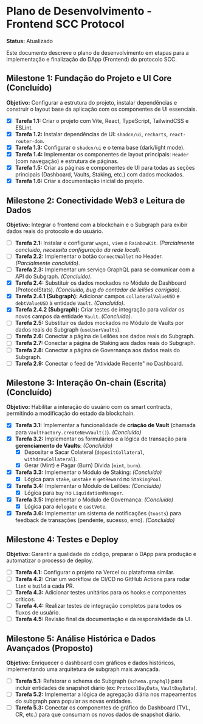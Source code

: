 # Plano de Desenvolvimento - Frontend SCC Protocol

**Status:** Atualizado

Este documento descreve o plano de desenvolvimento em etapas para a implementação e finalização do DApp (Frontend) do protocolo SCC.

## Milestone 1: Fundação do Projeto e UI Core (Concluído)

**Objetivo:** Configurar a estrutura do projeto, instalar dependências e construir o layout base da aplicação com os componentes de UI essenciais.

-   [x] **Tarefa 1.1:** Criar o projeto com Vite, React, TypeScript, TailwindCSS e ESLint.
-   [x] **Tarefa 1.2:** Instalar dependências de UI: `shadcn/ui`, `recharts`, `react-router-dom`.
-   [x] **Tarefa 1.3:** Configurar o `shadcn/ui` e o tema base (dark/light mode).
-   [x] **Tarefa 1.4:** Implementar os componentes de layout principais: `Header` (com navegação) e estrutura de páginas.
-   [x] **Tarefa 1.5:** Criar as páginas e componentes de UI para todas as seções principais (Dashboard, Vaults, Staking, etc.) com dados mockados.
-   [x] **Tarefa 1.6:** Criar a documentação inicial do projeto.

## Milestone 2: Conectividade Web3 e Leitura de Dados

**Objetivo:** Integrar o frontend com a blockchain e o Subgraph para exibir dados reais do protocolo e do usuário.

-   [ ] **Tarefa 2.1:** Instalar e configurar `wagmi`, `viem` e `RainbowKit`. *(Parcialmente concluído, necessita configuração da rede local)*.
-   [ ] **Tarefa 2.2:** Implementar o botão `ConnectWallet` no Header. *(Parcialmente concluído)*.
-   [ ] **Tarefa 2.3:** Implementar um serviço GraphQL para se comunicar com a API do Subgraph. *(Concluído)*.
-   [x] **Tarefa 2.4:** Substituir os dados mockados no Módulo de Dashboard (ProtocolStats). *(Concluído, bug do contador de leilões corrigido)*.
-   [x] **Tarefa 2.4.1 (Subgraph):** Adicionar campos `collateralValueUSD` e `debtValueUSD` à entidade `Vault`. *(Concluído)*.
-   [x] **Tarefa 2.4.2 (Subgraph):** Criar testes de integração para validar os novos campos da entidade `Vault`. *(Concluído)*.
-   [ ] **Tarefa 2.5:** Substituir os dados mockados no Módulo de Vaults por dados reais do Subgraph (`useUserVaults`).
-   [ ] **Tarefa 2.6:** Conectar a página de Leilões aos dados reais do Subgraph.
-   [ ] **Tarefa 2.7:** Conectar a página de Staking aos dados reais do Subgraph.
-   [ ] **Tarefa 2.8:** Conectar a página de Governança aos dados reais do Subgraph.
-   [ ] **Tarefa 2.9:** Conectar o feed de "Atividade Recente" no Dashboard.

## Milestone 3: Interação On-chain (Escrita) (Concluído)

**Objetivo:** Habilitar a interação do usuário com os smart contracts, permitindo a modificação do estado da blockchain.

-   [x] **Tarefa 3.1:** Implementar a funcionalidade de **criação de Vault** (chamada para `VaultFactory.createNewVault()`). *(Concluído)*
-   [x] **Tarefa 3.2:** Implementar os formulários e a lógica de transação para **gerenciamento de Vaults**: *(Concluído)*
    -   [x] Depositar e Sacar Colateral (`depositCollateral`, `withdrawCollateral`).
    -   [x] Gerar (Mint) e Pagar (Burn) Dívida (`mint`, `burn`).
-   [x] **Tarefa 3.3:** Implementar o Módulo de Staking: *(Concluído)*
    -   [x] Lógica para `stake`, `unstake` e `getReward` no `StakingPool`.
-   [x] **Tarefa 3.4:** Implementar o Módulo de Leilões: *(Concluído)*
    -   [x] Lógica para `buy` no `LiquidationManager`.
-   [x] **Tarefa 3.5:** Implementar o Módulo de Governança: *(Concluído)*
    -   [x] Lógica para `delegate` e `castVote`.
-   [x] **Tarefa 3.6:** Implementar um sistema de notificações (`toasts`) para feedback de transações (pendente, sucesso, erro). *(Concluído)*

## Milestone 4: Testes e Deploy

**Objetivo:** Garantir a qualidade do código, preparar o DApp para produção e automatizar o processo de deploy.

-   [ ] **Tarefa 4.1:** Configurar o projeto na Vercel ou plataforma similar.
-   [ ] **Tarefa 4.2:** Criar um workflow de CI/CD no GitHub Actions para rodar `lint` e `build` a cada PR.
-   [ ] **Tarefa 4.3:** Adicionar testes unitários para os hooks e componentes críticos.
-   [ ] **Tarefa 4.4:** Realizar testes de integração completos para todos os fluxos de usuário.
-   [ ] **Tarefa 4.5:** Revisão final da documentação e da responsividade da UI.

## Milestone 5: Análise Histórica e Dados Avançados (Proposto)

**Objetivo:** Enriquecer o dashboard com gráficos e dados históricos, implementando uma arquitetura de subgraph mais avançada.

-   [ ] **Tarefa 5.1:** Refatorar o schema do Subgraph (`schema.graphql`) para incluir entidades de snapshot diário (ex: `ProtocolDayData`, `VaultDayData`).
-   [ ] **Tarefa 5.2:** Implementar a lógica de agregação diária nos mapeamentos do subgraph para popular as novas entidades.
-   [ ] **Tarefa 5.3:** Conectar os componentes de gráfico do Dashboard (TVL, CR, etc.) para que consumam os novos dados de snapshot diário.